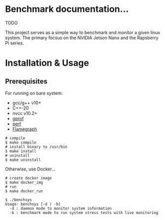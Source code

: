 # Benchmark documentation...

TODO

This project serves as a simple way to benchmark and monitor a given linux system. The
primary focsus on the NVIDIA Jetson Nano and the Rapsberry Pi series. 

# Installation & Usage
## Prerequisites
For running on bare system:
- gcc/g++ v10+
- C++-20
- nvcc v10.2+
- [gprof](https://ftp.gnu.org/old-gnu/Manuals/gprof-2.9.1/html_mono/gprof.html)
- [perf](https://perf.wiki.kernel.org/index.php/Main_Page)
- [Flamegraph](https://github.com/brendangregg/FlameGraph)

```
# compile
$ make compile
# install binary to /usr/bin
$ make install
# uninstall
$ make uninstall
```

Otherwise, use Docker...
```
# create docker image
$ make docker_img
# run 
$ make docker_run
```

```
$ ./benchsys 
Usage: benchsys [-d | -b]
  -d : daemon mode to monitor system information
  -b : benchmark mode to run system stress tests with live monitoring
```

